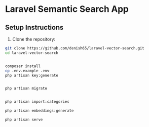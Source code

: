 # Laravel Semantic Search App

## Setup Instructions

1. Clone the repository:
```bash
git clone https://github.com/denish65/laravel-vector-search.git
cd laravel-vector-search


composer install
cp .env.example .env
php artisan key:generate


php artisan migrate


php artisan import:categories

php artisan embeddings:generate

php artisan serve
